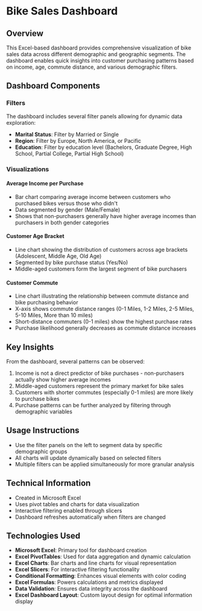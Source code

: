 # Bike Sales Dashboard

## Overview
This Excel-based dashboard provides comprehensive visualization of bike sales data across different demographic and geographic segments. The dashboard enables quick insights into customer purchasing patterns based on income, age, commute distance, and various demographic filters.

## Dashboard Components

### Filters
The dashboard includes several filter panels allowing for dynamic data exploration:
- **Marital Status**: Filter by Married or Single
- **Region**: Filter by Europe, North America, or Pacific
- **Education**: Filter by education level (Bachelors, Graduate Degree, High School, Partial College, Partial High School)

### Visualizations

#### Average Income per Purchase
- Bar chart comparing average income between customers who purchased bikes versus those who didn't
- Data segmented by gender (Male/Female)
- Shows that non-purchasers generally have higher average incomes than purchasers in both gender categories

#### Customer Age Bracket
- Line chart showing the distribution of customers across age brackets (Adolescent, Middle Age, Old Age)
- Segmented by bike purchase status (Yes/No)
- Middle-aged customers form the largest segment of bike purchasers

#### Customer Commute
- Line chart illustrating the relationship between commute distance and bike purchasing behavior
- X-axis shows commute distance ranges (0-1 Miles, 1-2 Miles, 2-5 Miles, 5-10 Miles, More than 10 miles)
- Short-distance commuters (0-1 miles) show the highest purchase rates
- Purchase likelihood generally decreases as commute distance increases

## Key Insights
From the dashboard, several patterns can be observed:
1. Income is not a direct predictor of bike purchases - non-purchasers actually show higher average incomes
2. Middle-aged customers represent the primary market for bike sales
3. Customers with shorter commutes (especially 0-1 miles) are more likely to purchase bikes
4. Purchase patterns can be further analyzed by filtering through demographic variables

## Usage Instructions
- Use the filter panels on the left to segment data by specific demographic groups
- All charts will update dynamically based on selected filters
- Multiple filters can be applied simultaneously for more granular analysis

## Technical Information
- Created in Microsoft Excel
- Uses pivot tables and charts for data visualization
- Interactive filtering enabled through slicers
- Dashboard refreshes automatically when filters are changed

## Technologies Used
- **Microsoft Excel**: Primary tool for dashboard creation
- **Excel PivotTables**: Used for data aggregation and dynamic calculation
- **Excel Charts**: Bar charts and line charts for visual representation
- **Excel Slicers**: For interactive filtering functionality
- **Conditional Formatting**: Enhances visual elements with color coding
- **Excel Formulas**: Powers calculations and metrics displayed
- **Data Validation**: Ensures data integrity across the dashboard
- **Excel Dashboard Layout**: Custom layout design for optimal information display